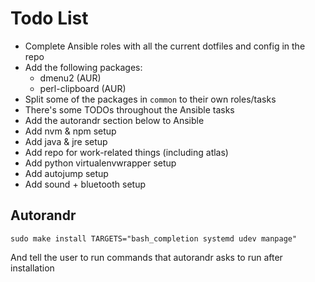 # Todo List

* Complete Ansible roles with all the current dotfiles and config in the repo
* Add the following packages:
    * dmenu2 (AUR)
    * perl-clipboard (AUR)
* Split some of the packages in `common` to their own roles/tasks
* There's some TODOs throughout the Ansible tasks
* Add the autorandr section below to Ansible
* Add nvm & npm setup
* Add java & jre setup
* Add repo for work-related things (including atlas)
* Add python virtualenvwrapper setup
* Add autojump setup
* Add sound + bluetooth setup

## Autorandr

`sudo make install TARGETS="bash_completion systemd udev manpage"`

And tell the user to run commands that autorandr asks to run after installation
